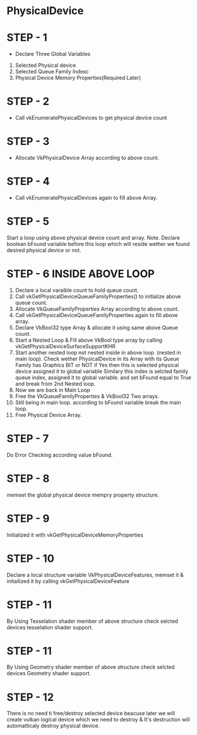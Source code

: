 #
#  **PhysicalDevice**
#

# STEP - 1
- Declare Three Global Variables
1. Selected Physical device
2. Selected Queue Family Indexc
3. Physical Device Memory Properties(Required Later)

# STEP - 2
- Call vkEnumeratePhysicalDevices to get physical device count

# STEP - 3
- Allocate VkPhysicalDevice Array according to above count.

# STEP - 4
- Call vkEnumeratePhysicalDevices again to fill above Array.

# STEP - 5
Start a loop using above physical device count and array.
Note. Declare boolean bFound variable before this loop which will reside wether we found desired physical device or not.

# STEP - 6 INSIDE ABOVE LOOP
1.  Declare a local varaible count to hold queue count.
2.  Call vkGetPhysicalDeviceQueueFamilyProperties() to initialize above queue count.
3.  Allocate VkQueueFamilyProperties Array according to above count.
4.  Call vkGetPhysicalDeviceQueueFamilyProperties again to fill above array.
5.  Declare VkBool32 type Array & allocate it using same above Queue count.
6.  Start a Nested Loop & Fill above VkBool type array by calling vkGetPhysicalDeviceSurfaceSupportKHR
7.  Start another nested loop not nested inside in above loop. (nested in main loop). Check wether PhysicalDevice in its Array with its Queue Family has Graphics BIT or NOT if Yes then this is selected physical device assigned it to global variable Similary this index is selcted family queue index, assigned it to global variable. and set bFound equal to True and break from 2nd Nested loop.
8. Now we are back in Main Loop
9. Free the VkQueueFamilyProperties & VkBool32 Two arrays.
10. Still being in main loop. according to bFound variable break the main loop.
11. Free Physical Device Array.

# STEP - 7
Do Error Checking according value bFound.

# STEP - 8
memset the global physical device mempry property structure.

# STEP - 9
Initialized it with vkGetPhysicalDeviceMemoryProperties

# STEP - 10
Declare a local structure variable VkPhysicalDeviceFeatures, memset it & initailized it by calling vkGetPhysicalDeviceFeature

# STEP - 11
By Using Tesselation shader member of above structure check selcted devices tesselation shader support.

# STEP - 11
By Using Geometry shader member of above structure check selcted devices Geometry shader support.

# STEP - 12
There is no need ti free/destroy selected device beacuse later we will create vulkan logical device which we need to destroy & It's destruction will automatticaly destroy physical device. 
